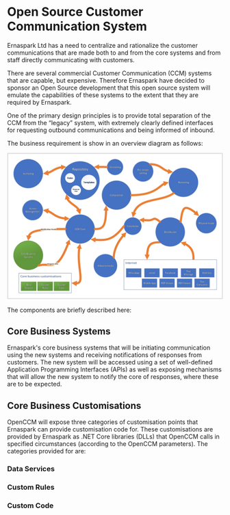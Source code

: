 # Open Source Customer Communication System


Ernaspark Ltd has a need to centralize and rationalize the customer communications that are made both to and from the core systems and from staff directly communicating with customers. 

There are several commercial  Customer Communication (CCM) systems that are capable, but expensive. Therefore Ernaspark have decided to sponsor an Open Source development that this open source system will emulate the capabilities of these systems to the extent that they are required by Ernaspark.  

One of the primary design principles is to provide total separation of the CCM from the “legacy” system, with extremely clearly defined interfaces for requesting outbound communications and being informed of inbound. 

The business requirement is show in an overview diagram as follows:

![FeatureBlockDiagram.png](/.attachments/FeatureBlockDiagram-51b86914-94aa-40a5-83c1-d638d7e94fb6.png)

The components are briefly described here:

## Core Business Systems
Ernaspark's core business systems that will be initiating communication using the new systems and receiving notifications of responses from customers. The new system will be accessed using a set of well-defined Application Programming Interfaces (APIs) as well as exposing mechanisms that will allow the new system to notify the core of responses, where these are to be expected. 

## Core Business Customisations
OpenCCM will expose three categories of customisation points that Ernaspark can provide customisation code for. These customisations are provided by Ernaspark as .NET Core libraries (DLLs) that OpenCCM calls in specified circumstances (according to the OpenCCM parameters). The categories provided for are:
### Data Services

### Custom Rules

### Custom Code


